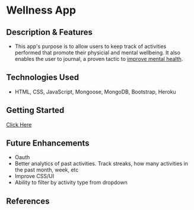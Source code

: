# Wellness App

## Description & Features
- This app's purpose is to allow users to keep track of activities performed that promote their physicial and mental wellbeing. It also enables the user to journal, a proven tactic to [improve mental health](https://www.urmc.rochester.edu/encyclopedia/content.aspx?ContentID=4552&ContentTypeID=1).


## Technologies Used
- HTML, CSS, JavaScript, Mongoose, MongoDB, Bootstrap, Heroku

## Getting Started
[Click Here](https://polar-savannah-40170.herokuapp.com/)

## Future Enhancements
- Oauth
- Better analytics of past activities. Track streaks, how many activities in the past month, week, etc
- Improve CSS/UI
- Ability to filter by activity type from dropdown

## References
